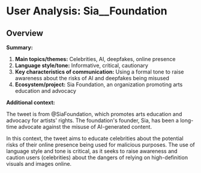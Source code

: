 # User Analysis: Sia__Foundation

## Overview

**Summary:**

1. **Main topics/themes:** Celebrities, AI, deepfakes, online presence
2. **Language style/tone:** Informative, critical, cautionary
3. **Key characteristics of communication:** Using a formal tone to raise awareness about the risks of AI and deepfakes being misused
4. **Ecosystem/project:** Sia Foundation, an organization promoting arts education and advocacy

**Additional context:**

The tweet is from @SiaFoundation, which promotes arts education and advocacy for artists' rights. The foundation's founder, Sia, has been a long-time advocate against the misuse of AI-generated content.

In this context, the tweet aims to educate celebrities about the potential risks of their online presence being used for malicious purposes. The use of language style and tone is critical, as it seeks to raise awareness and caution users (celebrities) about the dangers of relying on high-definition visuals and images online.